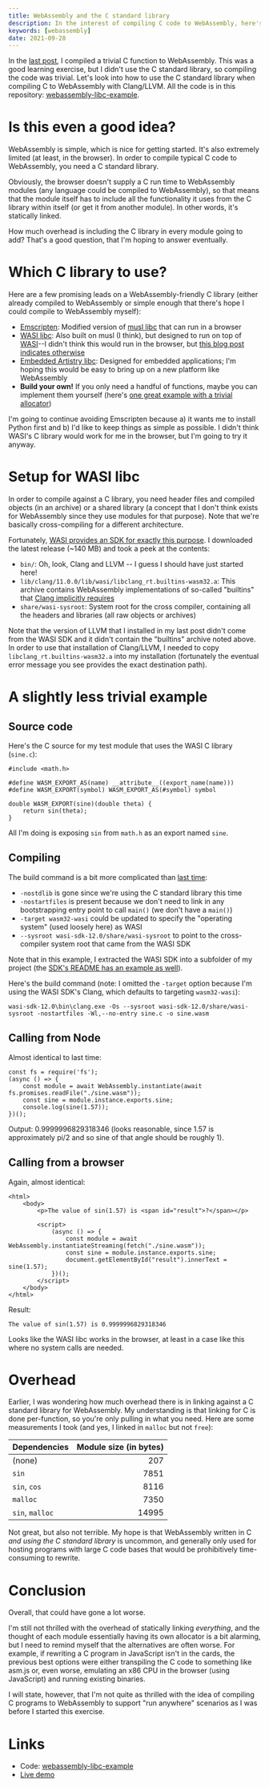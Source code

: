 ```yaml
---
title: WebAssembly and the C standard library
description: In the interest of compiling C code to WebAssembly, here's an example of using the C standard library.
keywords: [webassembly]
date: 2021-09-28
---
```

In the [last post](trivial-example.md), I compiled a trivial C function to WebAssembly. This was a good learning exercise, but I didn't use the C standard library, so compiling the code was trivial. Let's look into how to use the C standard library when compiling C to WebAssembly with Clang/LLVM. All the code is in this repository: [webassembly-libc-example](https://github.com/jaredkrinke/webassembly-libc-example).

# Is this even a good idea?
WebAssembly is simple, which is nice for getting started. It's also extremely limited (at least, in the browser). In order to compile typical C code to WebAssembly, you need a C standard library.

Obviously, the browser doesn't supply a C run time to WebAssembly modules (any language could be compiled to WebAssembly), so that means that the module itself has to include all the functionality it uses from the C library within itself (or get it from another module). In other words, it's statically linked.

How much overhead is including the C library in every module going to add? That's a good question, that I'm hoping to answer eventually.

# Which C library to use?
Here are a few promising leads on a WebAssembly-friendly C library (either already compiled to WebAssembly or simple enough that there's hope I could compile to WebAssembly myself):

* [Emscripten](https://github.com/emscripten-core/emscripten): Modified version of [musl libc](https://musl.libc.org/) that can run in a browser
* [WASI libc](https://github.com/WebAssembly/wasi-libc): Also built on musl (I think), but designed to run on top of [WASI](https://wasi.dev/)--I didn't think this would run in the browser, but [this blog post indicates otherwise](https://depth-first.com/articles/2019/10/16/compiling-c-to-webassembly-and-running-it-without-emscripten/)
* [Embedded Artistry libc](https://github.com/embeddedartistry/libc): Designed for embedded applications; I'm hoping this would be easy to bring up on a new platform like WebAssembly
* **Build your own!** If you only need a handful of functions, maybe you can implement them yourself (here's [one great example with a trivial allocator](https://dassur.ma/things/c-to-webassembly/))

I'm going to continue avoiding Emscripten because a) it wants me to install Python first and b) I'd like to keep things as simple as possible. I didn't think WASI's C library would work for me in the browser, but I'm going to try it anyway.

# Setup for WASI libc
In order to compile against a C library, you need header files and compiled objects (in an archive) or a shared library (a concept that I don't think exists for WebAssembly since they use modules for that purpose). Note that we're basically cross-compiling for a different architecture.

Fortunately, [WASI provides an SDK for exactly this purpose](https://github.com/WebAssembly/wasi-sdk). I downloaded the latest release (~140 MB) and took a peek at the contents:

* `bin/`: Oh, look, Clang and LLVM -- I guess I should have just started here!
* `lib/clang/11.0.0/lib/wasi/libclang_rt.builtins-wasm32.a`: This archive contains WebAssembly implementations of so-called "builtins" that [Clang implicitly requires](https://releases.llvm.org/11.0.0/tools/clang/docs/Toolchain.html)
* `share/wasi-sysroot`: System root for the cross compiler, containing all the headers and libraries (all raw objects or archives)

Note that the version of LLVM that I installed in my last post didn't come from the WASI SDK and it didn't contain the "builtins" archive noted above. In order to use that installation of Clang/LLVM, I needed to copy `libclang_rt.builtins-wasm32.a` into my installation (fortunately the eventual error message you see provides the exact destination path).

# A slightly less trivial example
## Source code
Here's the C source for my test module that uses the WASI C library (`sine.c`):

```
#include <math.h>

#define WASM_EXPORT_AS(name) __attribute__((export_name(name)))
#define WASM_EXPORT(symbol) WASM_EXPORT_AS(#symbol) symbol

double WASM_EXPORT(sine)(double theta) {
    return sin(theta);
}
```

All I'm doing is exposing `sin` from `math.h` as an export named `sine`.

## Compiling
The build command is a bit more complicated than [last time](trivial-example.md#compiling-the-code):

* `-nostdlib` is gone since we're using the C standard library this time
* `-nostartfiles` is present because we don't need to link in any bootstrapping entry point to call `main()` (we don't have a `main()`)
* `-target wasm32-wasi` could be updated to specify the "operating system" (used loosely here) as WASI
* `--sysroot wasi-sdk-12.0/share/wasi-sysroot` to point to the cross-compiler system root that came from the WASI SDK

Note that in this example, I extracted the WASI SDK into a subfolder of my project (the [SDK's README has an example as well](https://github.com/WebAssembly/wasi-sdk)).

Here's the build command (note: I omitted the `-target` option because I'm using the WASI SDK's Clang, which defaults to targeting `wasm32-wasi`):

```
wasi-sdk-12.0\bin\clang.exe -Os --sysroot wasi-sdk-12.0/share/wasi-sysroot -nostartfiles -Wl,--no-entry sine.c -o sine.wasm
```

## Calling from Node
Almost identical to last time:

```
const fs = require('fs');
(async () => {
    const module = await WebAssembly.instantiate(await fs.promises.readFile("./sine.wasm"));
    const sine = module.instance.exports.sine;
    console.log(sine(1.57));
})();
```

Output: 0.9999996829318346 (looks reasonable, since 1.57 is approximately pi/2 and so sine of that angle should be roughly 1).

## Calling from a browser
Again, almost identical:

```
<html>
    <body>
        <p>The value of sin(1.57) is <span id="result">?</span></p>

        <script>
            (async () => {
                const module = await WebAssembly.instantiateStreaming(fetch("./sine.wasm"));
                const sine = module.instance.exports.sine;
                document.getElementById("result").innerText = sine(1.57);
            })();
        </script>
    </body>
</html>
```

Result:

```
The value of sin(1.57) is 0.9999996829318346
```

Looks like the WASI libc works in the browser, at least in a case like this where no system calls are needed.

# Overhead
Earlier, I was wondering how much overhead there is in linking against a C standard library for WebAssembly. My understanding is that linking for C is done per-function, so you're only pulling in what you need. Here are some measurements I took (and yes, I linked in `malloc` but not `free`):

| Dependencies | Module size (in bytes) |
| :--- | ---: |
| (none) | 207 |
| `sin` | 7851 |
| `sin`, `cos` | 8116 |
| `malloc` | 7350 |
| `sin`, `malloc` | 14995 |

Not great, but also not terrible. My hope is that WebAssembly written in C *and using the C standard library* is uncommon, and generally only used for hosting programs with large C code bases that would be prohibitively time-consuming to rewrite.

# Conclusion
Overall, that could have gone a lot worse.

I'm still not thrilled with the overhead of statically linking *everything*, and the thought of each module essentially having its own allocator is a bit alarming, but I need to remind myself that the alternatives are often worse. For example, if rewriting a C program in JavaScript isn't in the cards, the previous best options were either transpiling the C code to something like asm.js or, even worse, emulating an x86 CPU in the browser (using JavaScript) and running existing binaries.

I will state, however, that I'm not quite as thrilled with the idea of compiling C programs to WebAssembly to support "run anywhere" scenarios as I was before I started this exercise.

# Links
* Code: [webassembly-libc-example](https://github.com/jaredkrinke/webassembly-libc-example)
* [Live demo](https://jaredkrinke.github.io/webassembly-libc-example/)